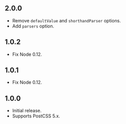 ## 2.0.0
- Remove `defaultValue` and `shorthandParser` options.
- Add `parsers` option.

## 1.0.2
- Fix Node 0.12.

## 1.0.1
- Fix Node 0.12.

## 1.0.0
- Initial release.
- Supports PostCSS 5.x.
